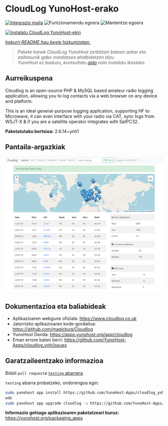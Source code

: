 <!--
Ohart ongi: README hau automatikoki sortu da <https://github.com/YunoHost/apps/tree/master/tools/readme_generator>ri esker
EZ editatu eskuz.
-->

# CloudLog YunoHost-erako

[![Integrazio maila](https://dash.yunohost.org/integration/cloudlog.svg)](https://dash.yunohost.org/appci/app/cloudlog) ![Funtzionamendu egoera](https://ci-apps.yunohost.org/ci/badges/cloudlog.status.svg) ![Mantentze egoera](https://ci-apps.yunohost.org/ci/badges/cloudlog.maintain.svg)

[![Instalatu CloudLog YunoHost-ekin](https://install-app.yunohost.org/install-with-yunohost.svg)](https://install-app.yunohost.org/?app=cloudlog)

*[Irakurri README hau beste hizkuntzatan.](./ALL_README.md)*

> *Pakete honek CloudLog YunoHost zerbitzari batean azkar eta zailtasunik gabe instalatzea ahalbidetzen dizu.*  
> *YunoHost ez baduzu, kontsultatu [gida](https://yunohost.org/install) nola instalatu ikasteko.*

## Aurreikuspena

Cloudlog is an open-source PHP & MySQL based amateur radio logging application, allowing you to log contacts via a web browser on any device and platform.

This is an ideal general-purpose logging application, supporting HF to Microwave, it can even interface with your radio via CAT, sync logs from WSJT-X & if you are a satellite operator integrates with SatPC32.

**Paketatutako bertsioa:** 2.6.14~ynh1

## Pantaila-argazkiak

![CloudLog(r)en pantaila-argazkia](./doc/screenshots/screenshot.png)

## Dokumentazioa eta baliabideak

- Aplikazioaren webgune ofiziala: <https://www.cloudlog.co.uk>
- Jatorrizko aplikazioaren kode-gordailua: <https://github.com/magicbug/Cloudlog>
- YunoHost Denda: <https://apps.yunohost.org/app/cloudlog>
- Eman errore baten berri: <https://github.com/YunoHost-Apps/cloudlog_ynh/issues>

## Garatzaileentzako informazioa

Bidali `pull request`a [`testing` abarrera](https://github.com/YunoHost-Apps/cloudlog_ynh/tree/testing).

`testing` abarra probatzeko, ondorengoa egin:

```bash
sudo yunohost app install https://github.com/YunoHost-Apps/cloudlog_ynh/tree/testing --debug
edo
sudo yunohost app upgrade cloudlog -u https://github.com/YunoHost-Apps/cloudlog_ynh/tree/testing --debug
```

**Informazio gehiago aplikazioaren paketatzeari buruz:** <https://yunohost.org/packaging_apps>
